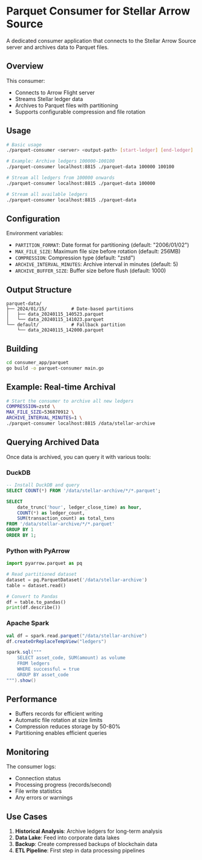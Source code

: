 # Parquet Consumer for Stellar Arrow Source

A dedicated consumer application that connects to the Stellar Arrow Source server and archives data to Parquet files.

## Overview

This consumer:
- Connects to Arrow Flight server
- Streams Stellar ledger data
- Archives to Parquet files with partitioning
- Supports configurable compression and file rotation

## Usage

```bash
# Basic usage
./parquet-consumer <server> <output-path> [start-ledger] [end-ledger]

# Example: Archive ledgers 100000-100100
./parquet-consumer localhost:8815 ./parquet-data 100000 100100

# Stream all ledgers from 100000 onwards
./parquet-consumer localhost:8815 ./parquet-data 100000

# Stream all available ledgers
./parquet-consumer localhost:8815 ./parquet-data
```

## Configuration

Environment variables:
- `PARTITION_FORMAT`: Date format for partitioning (default: "2006/01/02")
- `MAX_FILE_SIZE`: Maximum file size before rotation (default: 256MB)
- `COMPRESSION`: Compression type (default: "zstd")
- `ARCHIVE_INTERVAL_MINUTES`: Archive interval in minutes (default: 5)
- `ARCHIVE_BUFFER_SIZE`: Buffer size before flush (default: 1000)

## Output Structure

```
parquet-data/
├── 2024/01/15/         # Date-based partitions
│   ├── data_20240115_140523.parquet
│   └── data_20240115_141023.parquet
└── default/            # Fallback partition
    └── data_20240115_142000.parquet
```

## Building

```bash
cd consumer_app/parquet
go build -o parquet-consumer main.go
```

## Example: Real-time Archival

```bash
# Start the consumer to archive all new ledgers
COMPRESSION=zstd \
MAX_FILE_SIZE=536870912 \
ARCHIVE_INTERVAL_MINUTES=1 \
./parquet-consumer localhost:8815 /data/stellar-archive
```

## Querying Archived Data

Once data is archived, you can query it with various tools:

### DuckDB
```sql
-- Install DuckDB and query
SELECT COUNT(*) FROM '/data/stellar-archive/*/*.parquet';

SELECT 
    date_trunc('hour', ledger_close_time) as hour,
    COUNT(*) as ledger_count,
    SUM(transaction_count) as total_txns
FROM '/data/stellar-archive/*/*.parquet'
GROUP BY 1
ORDER BY 1;
```

### Python with PyArrow
```python
import pyarrow.parquet as pq

# Read partitioned dataset
dataset = pq.ParquetDataset('/data/stellar-archive')
table = dataset.read()

# Convert to Pandas
df = table.to_pandas()
print(df.describe())
```

### Apache Spark
```scala
val df = spark.read.parquet("/data/stellar-archive")
df.createOrReplaceTempView("ledgers")

spark.sql("""
    SELECT asset_code, SUM(amount) as volume
    FROM ledgers
    WHERE successful = true
    GROUP BY asset_code
""").show()
```

## Performance

- Buffers records for efficient writing
- Automatic file rotation at size limits
- Compression reduces storage by 50-80%
- Partitioning enables efficient queries

## Monitoring

The consumer logs:
- Connection status
- Processing progress (records/second)
- File write statistics
- Any errors or warnings

## Use Cases

1. **Historical Analysis**: Archive ledgers for long-term analysis
2. **Data Lake**: Feed into corporate data lakes
3. **Backup**: Create compressed backups of blockchain data
4. **ETL Pipeline**: First step in data processing pipelines